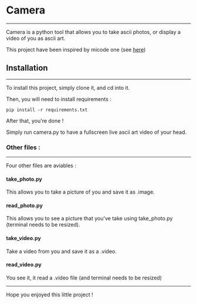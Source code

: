 # Camera

---

Camera is a python tool that allows you to take ascii photos, or display a video of you as ascii art.

This project have been inspired by micode one (see [here](https://github.com/micodeyt/ascii-webcam))

## Installation

---

To install this project, simply clone it, and cd into it.

Then, you will need to install requirements :

    pip install -r requirements.txt

After that, you're done !

Simply run camera.py to have a fullscreen live ascii art video of your head.

### Other files :

---

Four other files are aviables :

#### take_photo.py

This allows you to take a picture of you and save it as <file>.image.

#### read_photo.py

This allows you to see a picture that you've take using take_photo.py (terminal needs to be resized).

#### take_video.py

Take a video from you and save it as a <file>.video.

#### read_video.py

You see it, it read a .video file (and terminal needs to be resized)

---

Hope you enjoyed this little project !